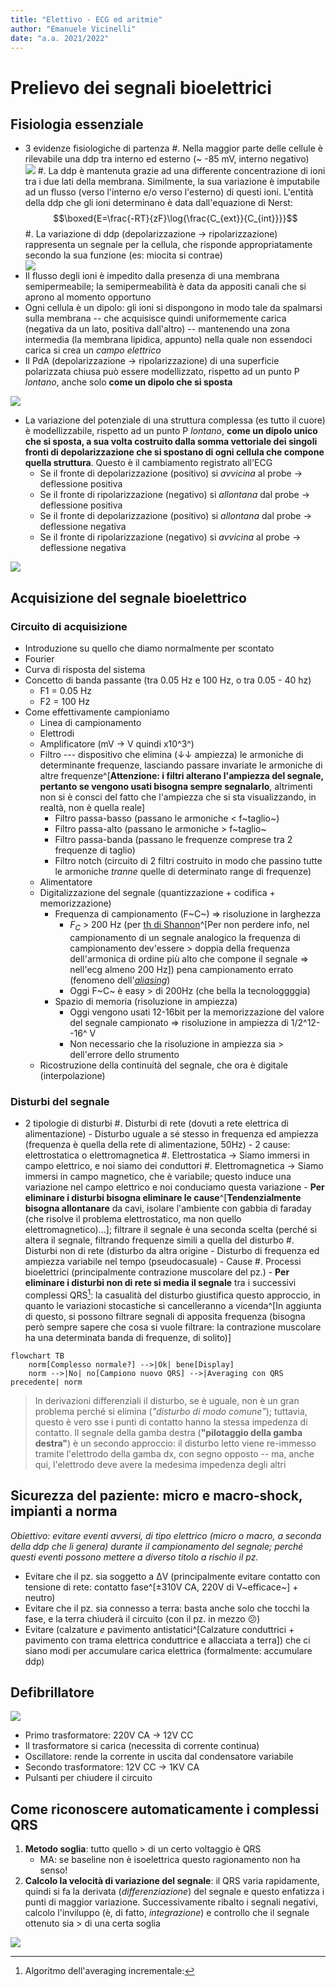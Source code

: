 ```yaml
---
title: "Elettivo - ECG ed aritmie"
author: "Emanuele Vicinelli"
date: "a.a. 2021/2022"
---
```


<!-- Tue Mar  1 18:51:13 CET 2022 manca la prima parte  --> 
# Prelievo dei segnali bioelettrici

## Fisiologia essenziale
- 3 evidenze fisiologiche di partenza
	#. Nella maggior parte delle cellule è rilevabile una ddp tra interno ed esterno (~ -85 mV, interno negativo)  
	![](img/intro-bioelett.png)
	#. La ddp è mantenuta grazie ad una differente concentrazione di ioni tra i due lati della membrana. Similmente, la sua variazione è imputabile ad un flusso (verso l'interno e/o verso l'esterno) di questi ioni. L'entità della ddp che gli ioni determinano è data dall'equazione di Nerst: $$\boxed{E=\frac{-RT}{zF}\log{\frac{C_{ext}}{C_{int}}}}$$
	#. La variazione di ddp (depolarizzazione → ripolarizzazione) rappresenta un segnale per la cellula, che risponde appropriatamente secondo la sua funzione (es: miocita si contrae)  
	![](img/pda.png)
- Il flusso degli ioni è impedito dalla presenza di una membrana semipermeabile; la semipermeabilità è data da appositi canali che si aprono al momento opportuno
- Ogni cellula è un dipolo: gli ioni si dispongono in modo tale da spalmarsi sulla membrana -- che acquisisce quindi uniformemente carica (negativa da un lato, positiva dall'altro) -- mantenendo una zona intermedia (la membrana lipidica, appunto) nella quale non essendoci carica si crea un _campo elettrico_
- Il PdA (depolarizzazione → ripolarizzazione) di una superficie polarizzata chiusa può essere modellizzato, rispetto ad un punto P _lontano_, anche solo __come un dipolo che si sposta__

![](img/dipolo-in-movimento.png)  

- La variazione del potenziale di una struttura complessa (es tutto il cuore) è modellizzabile, rispetto ad un punto P _lontano_, __come un dipolo unico che si sposta, a sua volta costruito dalla somma vettoriale dei singoli fronti di depolarizzazione che si spostano di ogni cellula che compone quella struttura__. Questo è il cambiamento registrato all'ECG
	- Se il fronte di depolarizzazione (positivo) si _avvicina_ al probe  → deflessione positiva
	- Se il fronte di ripolarizzazione (negativo) si _allontana_ dal probe → deflessione positiva
	- Se il fronte di depolarizzazione (positivo) si _allontana_ dal probe → deflessione negativa
	- Se il fronte di ripolarizzazione (negativo) si _avvicina_ al probe  → deflessione negativa

![](img/ecg-concetto-base.png)  


## Acquisizione del segnale bioelettrico

### Circuito di acquisizione
- Introduzione su quello che diamo normalmente per scontato
- Fourier
- Curva di risposta del sistema
- Concetto di banda passante (tra 0.05 Hz e 100 Hz, o tra 0.05 - 40 hz)
	- F1 = 0.05 Hz
	- F2 = 100 Hz
- Come effettivamente campioniamo
	- Linea di campionamento
	- Elettrodi
	- Amplificatore (mV → V quindi x10^3^)
	- Filtro --- dispositivo che elimina (↓↓ ampiezza) le armoniche di determinante frequenze, lasciando passare invariate le armoniche di altre frequenze^[__Attenzione: i filtri alterano l'ampiezza del segnale, pertanto se vengono usati bisogna sempre segnalarlo__, altrimenti non si è consci del fatto che l'ampiezza che si sta visualizzando, in realtà, non è quella reale]
		- Filtro passa-basso (passano le armoniche < f~taglio~)
		- Filtro passa-alto (passano le armoniche > f~taglio~
		- Filtro passa-banda (passano le frequenze comprese tra 2 frequenze di taglio)
		- Filtro notch (circuito di 2 filtri costruito in modo che passino tutte le armoniche _tranne_ quelle di determinato range di frequenze)
	- Alimentatore
	- Digitalizzazione del segnale (quantizzazione + codifica + memorizzazione)
		- Frequenza di campionamento (F~C~) ⇒ risoluzione in larghezza
			- $F_C$ > 200 Hz (per [th di Shannon](https://en.wikipedia.org/wiki/Shannon%E2%80%93Hartley_theorem)^[Per non perdere info, nel campionamento di un segnale analogico la frequenza di campionamento dev'essere > doppia della frequenza dell'armonica di ordine più alto che compone il segnale ⇒ nell'ecg almeno 200 Hz]) pena campionamento errato (fenomeno dell'[_aliasing_](https://it.wikipedia.org/wiki/Aliasing))
			- Oggi F~C~ è easy > di 200Hz (che bella la tecnologgggia)
		- Spazio di memoria (risoluzione in ampiezza)
			- Oggi vengono usati 12-16bit per la memorizzazione del valore del segnale campionato ⇒ risoluzione in ampiezza di 1/2^12--16^ V
			- Non necessario che la risoluzione in ampiezza sia > dell'errore dello strumento
	- Ricostruzione della continuità del segnale, che ora è digitale (interpolazione)

<!-- Tue Mar  8 18:09:41 CET 2022 --> 
### Disturbi del segnale
- 2 tipologie di disturbi
	#. Disturbi di rete (dovuti a rete elettrica di alimentazione)
		- Disturbo uguale a sé stesso in frequenza ed ampiezza (frequenza è quella della rete di alimentazione, 50Hz)
		- 2 cause: elettrostatica o elettromagnetica
			#. Elettrostatica → Siamo immersi in campo elettrico, e noi siamo dei conduttori
			#. Elettromagnetica → Siamo immersi in campo magnetico, che è variabile; questo induce una variazione nel campo elettrico e noi conduciamo questa variazione
		- __Per eliminare i disturbi bisogna eliminare le cause__^[__Tendenzialmente bisogna allontanare__ da cavi, isolare l'ambiente con gabbia di faraday (che risolve il problema elettrostatico, ma non quello elettromagnetico)...]; filtrare il segnale è una seconda scelta (perché si altera il segnale, filtrando frequenze simili a quella del disturbo
	#. Disturbi non di rete (disturbo da altra origine
		- Disturbo di frequenza ed ampiezza variabile nel tempo (pseudocasuale)
		- Cause
			#. Processi bioelettrici (principalmente contrazione muscolare del pz.)
		- __Per eliminare i disturbi non di rete si media il segnale__ tra i successivi complessi QRS[^aincrementale]: la casualità del disturbo giustifica questo approccio, in quanto le variazioni stocastiche si cancelleranno a vicenda^[In aggiunta di questo, si possono filtrare segnali di apposita frequenza (bisogna però sempre sapere che cosa si vuole filtrare: la contrazione muscolare ha una determinata banda di frequenze, di solito)]

[^aincrementale]: Algoritmo dell'averaging incrementale:  
```mermaid
flowchart TB
	norm[Complesso normale?] -->|Ok| bene[Display]
	norm -->|No| no[Campiono nuovo QRS] -->|Averaging con QRS precedente| norm
```

> In derivazioni differenziali il disturbo, se è uguale, non è un gran problema perché si elimina (_"disturbo di modo comune"_); tuttavia, questo è vero sse i punti di contatto hanno la stessa impedenza di contatto. Il segnale della gamba destra (__"pilotaggio della gamba destra"__) è un secondo approccio: il disturbo letto viene re-immesso tramite l'elettrodo della gamba dx, con segno opposto -- ma, anche qui, l'elettrodo deve avere la medesima impedenza degli altri

## Sicurezza del paziente: micro e macro-shock, impianti a norma
_Obiettivo: evitare eventi avversi, di tipo elettrico (micro o macro, a seconda della ddp che li genera) durante il campionamento del segnale; perché questi eventi possono mettere a diverso titolo a rischio il pz._

- Evitare che il pz. sia soggetto a ΔV (principalmente evitare contatto con tensione di rete: contatto fase^[±310V CA, 220V di V~efficace~] + neutro)
- Evitare che il pz. sia connesso a terra: basta anche solo che tocchi la fase, e la terra chiuderà il circuito (con il pz. in mezzo 😕)
- Evitare (calzature _e_ pavimento antistatici^[Calzature conduttrici + pavimento con trama elettrica conduttrice e allacciata a terra]) che ci siano modi per accumulare carica elettrica (formalmente: accumulare ddp)

## Defibrillatore

![](img/defibrillatore-circuito.png)  

- Primo trasformatore: 220V CA → 12V CC
- Il trasformatore si carica (necessita di corrente continua)
- Oscillatore: rende la corrente in uscita dal condensatore variabile
- Secondo trasformatore: 12V CC → 1KV CA
- Pulsanti per chiudere il circuito

## Come riconoscere automaticamente i complessi QRS
1. __Metodo soglia__: tutto quello > di un certo voltaggio è QRS
	- MA: se baseline non è isoelettrica questo ragionamento non ha senso!
2. __Calcolo la velocità di variazione del segnale__: il QRS varia rapidamente, quindi si fa la derivata (_differenziazione_) del segnale e questo enfatizza i punti di maggior variazione. Successivamente ribalto i segnali negativi, calcolo l'inviluppo (è, di fatto, _integrazione_) e controllo che il segnale ottenuto sia > di una certa soglia

![](img/identificazione-qrs.png)  

